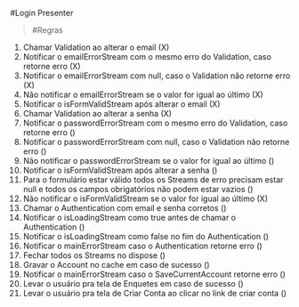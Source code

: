 #Login Presenter

>#Regras
1. Chamar Validation ao alterar o email (X)
2. Notificar o emailErrorStream com o mesmo erro do Validation, caso retorne erro (X)
3. Notificar o emailErrorStream com null, caso o Validation não retorne erro (X)
4. Não notificar o emailErrorStream se o valor for igual ao último (X)
5. Notificar o isFormValidStream após alterar o email (X)
6. Chamar Validation ao alterar a senha (X)
7. Notificar o passwordErrorStream com o mesmo erro do Validation, caso retorne erro ()
8. Notificar o passwordErrorStream com null, caso o Validation não retorne erro ()
9. Não notificar o passwordErrorStream se o valor for igual ao último ()
10. Notificar o isFormValidStream após alterar a senha ()
11. Para o formulário estar válido todos os Streams de erro precisam estar null e todos os campos obrigatórios não podem estar vazios ()
12. Não notificar o isFormValidStream se o valor for igual ao último (X)
13. Chamar o Authentication com email e senha corretos ()
14. Notificar o isLoadingStream como true antes de chamar o Authentication ()
15. Notificar o isLoadingStream como false no fim do Authentication ()
16. Notificar o mainErrorStream caso o Authentication retorne erro ()
17. Fechar todos os Streams no dispose ()
18. Gravar o Account no cache em caso de sucesso ()
19. Notificar o mainErrorStream caso o SaveCurrentAccount retorne erro ()
20. Levar o usuário pra tela de Enquetes em caso de sucesso ()
21. Levar o usuário pra tela de Criar Conta ao clicar no link de criar conta ()